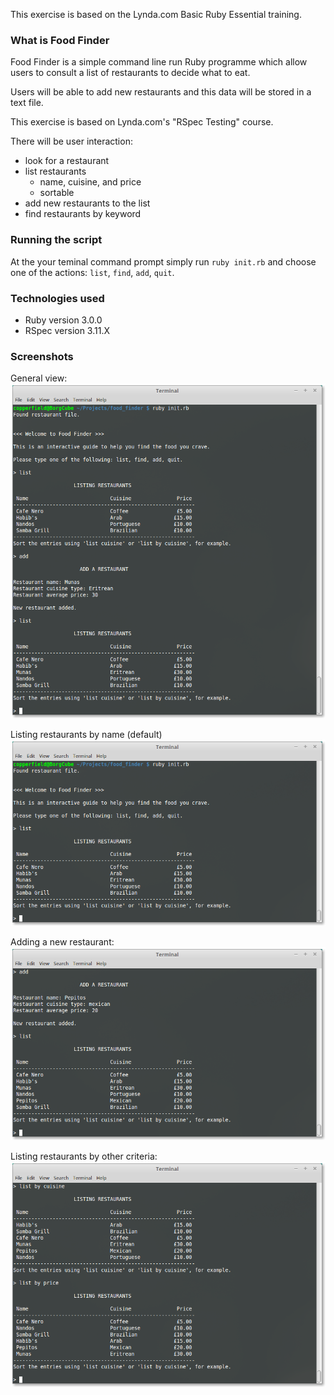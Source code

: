 This exercise is based on the Lynda.com Basic Ruby Essential training.

### What is Food Finder

Food Finder is a simple command line run Ruby programme which allow users to consult a list of restaurants to decide what to eat. 

Users will be able to add new restaurants and this data will be stored in a text file.

This exercise is based on Lynda.com's "RSpec Testing" course.

There will be user interaction: 
  * look for a restaurant
  * list restaurants
    * name, cuisine, and price
    * sortable
  * add new restaurants to the list
  * find restaurants by keyword
  
### Running the script

At the your teminal command prompt simply run `ruby init.rb` and choose one of the actions: `list`, `find`, `add`, `quit`.

### Technologies used

  * Ruby version 3.0.0
  * RSpec version 3.11.X

### Screenshots

General view:
![image](https://raw.githubusercontent.com/charlesdebarros/Food-Finder/master/lib/support/food_finder_1.png)

Listing restaurants by name (default)
![image](https://raw.githubusercontent.com/charlesdebarros/Food-Finder/master/lib/support/food_finder_list.png)

Adding a new restaurant:
![image](https://raw.githubusercontent.com/charlesdebarros/Food-Finder/master/lib/support/food_finder_add.png)

Listing restaurants by other criteria:
![image](https://raw.githubusercontent.com/charlesdebarros/Food-Finder/master/lib/support/food_finder_list_by.png)
